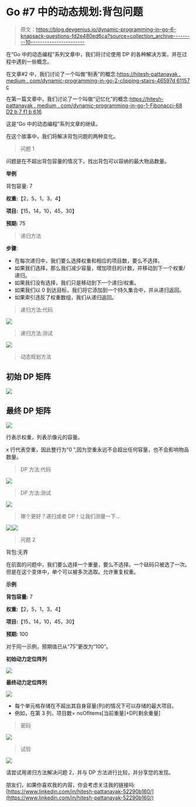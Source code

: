 # Go #7 中的动态规划:背包问题

> 原文：<https://blog.devgenius.io/dynamic-programming-in-go-6-knapsack-questions-fd2e480ed6ca?source=collection_archive---------10----------------------->

在“Go 中的动态编程”系列文章中，我们将讨论使用 DP 的各种解决方案，并在过程中遇到一些概念。

在文章#2 中，我们讨论了一个叫做“制表”的概念:[https://hitesh-pattanayak . medium . com/dynamic-programming-in-go-2-clipping-stairs-46597d 61157 c](https://hitesh-pattanayak.medium.com/dynamic-programming-in-go-2-climbing-stairs-46597d61157c)

在第一篇文章中，我们讨论了一个叫做“记忆化”的概念:[https://hitesh-pattanayak . medium . com/dynamic-programming-in-go-1-Fibonacci-68 D2 b 7 f1 b 616](https://hitesh-pattanayak.medium.com/dynamic-programming-in-go-1-fibonacci-68d2b7f1b616)

这是“Go 中的动态编程”系列文章的继续。

在这个故事中，我们将解决背包问题的两种变化。

> 问题 1

问题是在不超出背包容量的情况下，找出背包可以容纳的最大物品数量。

**举例**

背包容量: 7

**权重:**【2，5，1，3，4】

**项目:**【15，14，10，45，30】

**预期:** 75

> 递归方法

**步骤**:

*   在每次递归中，我们要么选择权重和相应的项目数，要么不选择。
*   如果我们选择，那么我们减少容量，增加项目的计数，并移动到下一个权重/递归。
*   如果我们没有选择，我们只是移动到下一个递归/权重。
*   如果我们以 0 到达目标，我们将它添加到一个持久集合中，并从递归返回。
*   如果索引违反了权重数组，我们从递归返回。

> 递归方法:代码

![](img/0fe4160b7b44aabfcae9347761d1e038.png)

> 递归方法:测试

![](img/4a2f17735c5925425afa291ff658b797.png)

> 动态规划方法

## 初始 DP 矩阵

![](img/da27d36dea0766d81a9ad590b7ee4d7b.png)

## 最终 DP 矩阵

![](img/46c22d57c8f6f7f16834d4ae2545b2f3.png)

行表示权重，列表示像元的容量。

x 行代表空重，因此整行为“0 ”,因为空重永远不会超出任何容量，也不会影响物品数量。

> DP 方法:代码

![](img/d37f4e365ef8bf3deb840081f97bc95a.png)

> DP 方法:测试

![](img/2ab484b4e7698e07e30c00fb03bd0906.png)

> 哪个更好？递归或者 DP！让我们测量一下…

![](img/67f58b3c6a23fe903353075c2404d111.png)![](img/6f9053cd5bf941cdc891008a727606eb.png)

> 问题 2

背包:无界

在前面的问题中，我们要么选择一个重量，要么不选择。一个砝码只被选了一次。但是在这个变体中，单个可以被多次选取。允许重复权重。

**示例**

**背包容量:** 7

**权重:**【2，5，1，3，4】

**项目:**【15，14，10，45，30】

**预期:** 100

对于同一示例，预期值已从“75”更改为“100”。

**初始动力定位阵列**

![](img/4771ff82109c7c45d11e8c7c54f34c35.png)

**最终动力定位阵列**

![](img/7ebfbc96dba84e875fb2083841adad18.png)

*   每个单元格存储在不超出其自身容量(列)的情况下可以存储的最大项目。
*   例如，在第 3 列，项目数= noOfItems[当前重量]+DP[剩余重量]

> 密码

![](img/bf20693218ce3114a5c09c1d36416fe6.png)

> 试验

![](img/16996b24e5d77d95c1345470e7170cef.png)

请尝试用递归方法解决问题 2，并与 DP 方法进行比较，并分享您的发现。

朋友们，如果你喜欢我的内容，你会考虑关注我的链接吗:[https://www.linkedin.com/in/hitesh-pattanayak-52290b160/](https://www.linkedin.com/in/hitesh-pattanayak-52290b160/)